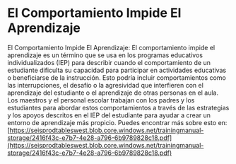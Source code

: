 # El Comportamiento Impide El Aprendizaje
El Comportamiento Impide El Aprendizaje: El comportamiento impide el aprendizaje es un término que se usa en los programas educativos individualizados (IEP) para describir cuando el comportamiento de un estudiante dificulta su capacidad para participar en actividades educativas o beneficiarse de la instrucción. Esto podría incluir comportamientos como las interrupciones, el desafío o la agresividad que interfieren con el aprendizaje del estudiante o el aprendizaje de otras personas en el aula. Los maestros y el personal escolar trabajan con los padres y los estudiantes para abordar estos comportamientos a través de las estrategias y los apoyos descritos en el IEP del estudiante para ayudar a crear un entorno de aprendizaje más propicio.
Puedes encontrar más sobre esto en: [https://seisprodtableswest.blob.core.windows.net/trainingmanual-storage/2416f43c-e7b7-4e28-a796-6b9789828c18.pdf](https://seisprodtableswest.blob.core.windows.net/trainingmanual-storage/2416f43c-e7b7-4e28-a796-6b9789828c18.pdf)